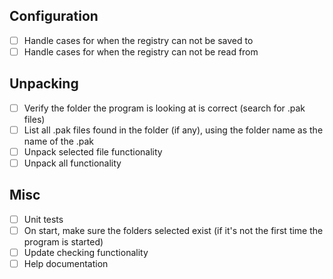 ## Configuration
* [ ] Handle cases for when the registry can not be saved to
* [ ] Handle cases for when the registry can not be read from

## Unpacking
* [ ] Verify the folder the program is looking at is correct (search for .pak files)
* [ ] List all .pak files found in the folder (if any), using the folder name as the name of the .pak
* [ ] Unpack selected file functionality
* [ ] Unpack all functionality

## Misc
* [ ] Unit tests
* [ ] On start, make sure the folders selected exist (if it's not the first time the program is started)
* [ ] Update checking functionality
* [ ] Help documentation